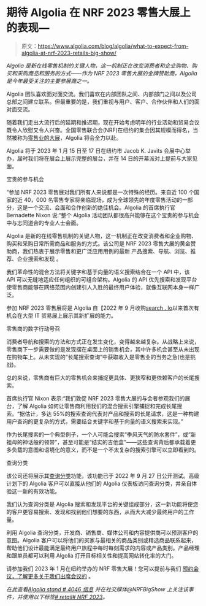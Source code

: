 # 期待 Algolia 在 NRF 2023 零售大展上的表现—

> 原文：<https://www.algolia.com/blog/algolia/what-to-expect-from-algolia-at-nrf-2023-retails-big-show/>

*Algolia 是新在线零售机制的关键人物，这一机制正在改变消费者和企业购物、购买和采购商品和服务的方式——作为 NRF 2023 零售大展的金牌赞助商，Algolia 是今年最受关注的主要参展商之一。*

Algolia 团队喜欢面对面交流。我们喜欢在内部团队之间、内部部门之间以及公司总部之间建立联系。但最重要的是，我们重视与用户、客户、合作伙伴和人们的面对面交流。

随着我们走出大流行后的延期和推迟期，现在开始考虑明年的行业活动和贸易会议既令人欣慰又令人兴奋。全国零售联合会(NRF)在纽约的集会因其规模而得名，当然被称为[零售业的大展](https://nrfbigshow.nrf.com/)，Algolia 将会全力以赴。

Algolia 将于 2023 年 1 月 15 日至 17 日在纽约市 Jacob K. Javits 会展中心举办，届时我们将在展会上展示完整的展台，并在 14 日的开幕派对上提前与大家见面。

宝贵的参与机会

“参加 NRF 2023 零售展对我们所有人来说都是一次特殊的经历。来自近 100 个国家的近 40，000 名零售专家将亲临现场，成为全球领先的年度零售活动的一部分，这是一个交流、会面和合作创新的绝佳机会。Algolia 的首席执行官 Bernadette Nixon 说:“整个 Algolia 活动团队都很高兴能够在这个宝贵的参与机会中与志同道合的专业人士会面。

Algolia 是新的在线零售机制的关键人物，这一机制正在改变消费者和企业购物、购买和采购日常所需商品和服务的方式。该公司是 NRF 2023 零售大展的黄金赞助商，我们热衷于展示零售和更广泛应用用例的最新 产品搜索、导航、浏览、推荐、企业搜索和发现 。

我们革命性的混合方法将关键字和基于向量的语义搜索结合在一个 API 中，该 API 可以无缝地适应任何组织的可组合架构。Algolia 的 API 优先搜索和发现平台使零售商能够在网络范围内创建引人入胜的最终用户体验，就像互联网本身一样广泛。

参加 NRF 2023 零售展将是 Algolia 自【2022 年 9 月收购[search . I](https://www.algolia.com/about/news/algolia-disrupts-market-with-search-io-acquisition-ushering-in-a-new-era-of-search-and-discovery/)[o](https://www.algolia.com/about/news/algolia-disrupts-market-with-search-io-acquisition-ushering-in-a-new-era-of-search-and-discovery/)以来首次有机会在大型 IT 贸易展上展示其新扩展的能力。

零售商的数字行动号召

消费者导航和搜索的方法和方式正在发生变化，变得越来越复杂。从战略上来说，零售商下一步需要做的是发现摆在桌面上的销售机会，其中许多机会甚至从未出现在购物车上。从未实现的“长尾搜索查询”中获取收入是零售业的当务之急(也是挑战)。

总的来说，零售商有巨大的零售机会来捕捉更具体、更狭窄和更依赖客户的长尾搜索。

首席执行官 Nixon 表示:“我们敦促 NRF 2023 零售大展的与会者参观我们的展台，了解 Algolia 如何让零售商利用我们的混合搜索引擎捕捉和完成长尾搜索。“据估计，多达 55%的搜索查询代表对产品和搜索的长尾请求，这是一种构建用户查询的更复杂的方式，需要结合关键字和基于向量的语义搜索来实现。”

作为长尾搜索的一个典型例子，一个人可能会搜索“季风天气的防水套件”，或“新祖母的神话般的领带”，甚至可能是“结实的吉他盒”——这些查询背后都承载着更多负载的意图和语境化的意义，而不是一个不太复杂的搜索引擎可以立即看到的。

查询分类

该公司还将展示其[查询分类](https://www.algolia.com/blog/product/new-ai-capabilities-available-to-algolia-customers-query-categorization/)功能，该功能已于 2022 年 9 月 27 日公开测试。高级计划下的 Algolia 客户可以直接从他们的 Algolia 仪表板访问查询分类，并亲自体验这一新的有效功能。

我们认为查询分类是 Algolia 搜索和发现平台的关键组成部分，这一新功能将使您的客户更容易搜索、发现和找到他们想要的东西，从而大大减少最终用户的工作量。

利用 Algolia 查询分类，开发商、销售商、媒体公司和内容提供商可以预测客户的意图。Algolia 客户可以将他们的买家与最相关的商品类别或精选商品联系起来，帮助他们设计最能满足最终用户旅程中每时每刻需求的内容或产品类别。产品经理和跟单员都可以利用 Algolia 打开目标相关性和提高网站转化率的大门。

请参加我们 2023 年 1 月在纽约举办的 NRF 零售大展！您可以提前与我们 [预约会议，了解更多关于我们出席会议的](https://www.algolia.com/lp/event-nrf-2023/?utm_source=blog&utm_medium=organic) 。

*在此查看[Algolia stand # 4046 信息](https://www.algolia.com/lp/event-nrf-2023/?utm_source=blog&utm_medium=organic) 并在社交媒体@NRFBigShow 上关注该事件，并使用以下标签[# retail](https://twitter.com/hashtag/retail?src=hashtag_click)[# NRF 2023](https://twitter.com/hashtag/NRF2023?src=hashtag_click)。*